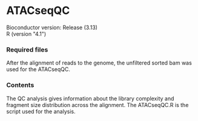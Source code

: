 # ATACseqQC 
Bioconductor version: Release (3.13) \
R (version "4.1") 

### Required files
After the alignment of reads to the genome, the unfiltered sorted bam was used for the ATACseqQC.

### Contents
The QC analysis gives information about the library complexity and fragment size distribution across the alignment.
The ATACseqQC.R is the script used for the analysis.
